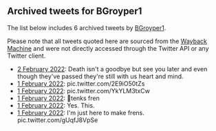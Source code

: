 ## Archived tweets for BGroyper1

The list below includes 6 archived tweets by
[BGroyper1](https://twitter.com/BGroyper1).

Please note that all tweets quoted here are sourced from the
[Wayback Machine](https://web.archive.org) and were not directly accessed through the Twitter API or
any Twitter client.

* [ 2 February 2022](https://web.archive.org/web/20220202022542/https://twitter.com/BGroyper1/status/1488698813170606085): Death isn't a goodbye but see you later and even though they've passed they're still with us heart and mind. <!--1488698813170606085-->
* [ 1 February 2022](https://web.archive.org/web/20220201233651/https://twitter.com/BGroyper1/status/1488656334992019456): pic.twitter.com/2E9iO50tZs <!--1488656334992019456-->
* [ 1 February 2022](https://web.archive.org/web/20220201222937/https://twitter.com/BGroyper1/status/1488638771092340737): pic.twitter.com/YkYLM3txCw <!--1488638771092340737-->
* [ 1 February 2022](https://web.archive.org/web/20220201184215/https://twitter.com/BGroyper1/status/1488582198001209349): 🙏tenks fren <!--1488582198001209349-->
* [ 1 February 2022](https://web.archive.org/web/20220201181831/https://twitter.com/BGroyper1/status/1488576214692360193): Yes. This. <!--1488576214692360193-->
* [ 1 February 2022](https://web.archive.org/web/20220201103834/https://twitter.com/BGroyper1/status/1488460495044550656): I'm just here to make frens. pic.twitter.com/gUqfJ8VpSe <!--1488460495044550656-->
